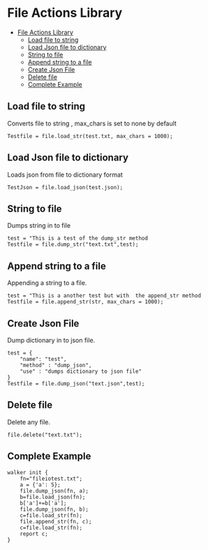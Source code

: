 # File Actions Library

- [File Actions Library](#file-actions-library)
  - [Load file to string](#load-file-to-string)
  - [Load Json file to dictionary](#load-json-file-to-dictionary)
  - [String to file](#string-to-file)
  - [Append string to a file](#append-string-to-a-file)
  - [Create Json File](#create-json-file)
  - [Delete file](#delete-file)
  - [Complete Example](#complete-example)


## Load file to string

Converts file to string , max_chars is set to none by default

```jac
Testfile = file.load_str(test.txt, max_chars = 1000);
```

## Load Json file to dictionary

Loads json from file to dictionary format

```jac
TestJson = file.load_json(test.json);
```

## String to file

Dumps string in to file

```jac
test = "This is a test of the dump_str method
Testfile = file.dump_str("text.txt",test);
```

## Append string to a file

Appending a string to a file.

```jac
test = "This is a another test but with  the append_str method
Testfile = file.append_str(str, max_chars = 1000);
```

## Create Json File

Dump dictionary in to json file.

```jac
test = {
    "name": "test",
    "method" : "dump_json",
    "use" : "dumps dictionary to json file"
}
Testfile = file.dump_json("text.json",test);
```

## Delete file

Delete any file.

```jac
file.delete("text.txt");
```

## Complete Example

```jac
walker init {
    fn="fileiotest.txt";
    a = {'a': 5};
    file.dump_json(fn, a);
    b=file.load_json(fn);
    b['a']+=b['a'];
    file.dump_json(fn, b);
    c=file.load_str(fn);
    file.append_str(fn, c);
    c=file.load_str(fn);
    report c;
}
```